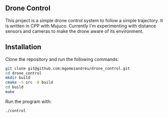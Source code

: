 ## Drone Control
This project is a simple drone control system to follow a simple trajectory. It is written in CPP with Mujuco.
Currently I'm experimenting with distance sensors and cameras to make the drone aware of its environment.

## Installation
Clone the repository and run the following commands:
```bash
git clone git@github.com:mgomezandreu/drone_control.git
cd drone_control
mkdir build
cmake -S src -B build
cd build
make
```
Run the program with:
```bash
./control
```
